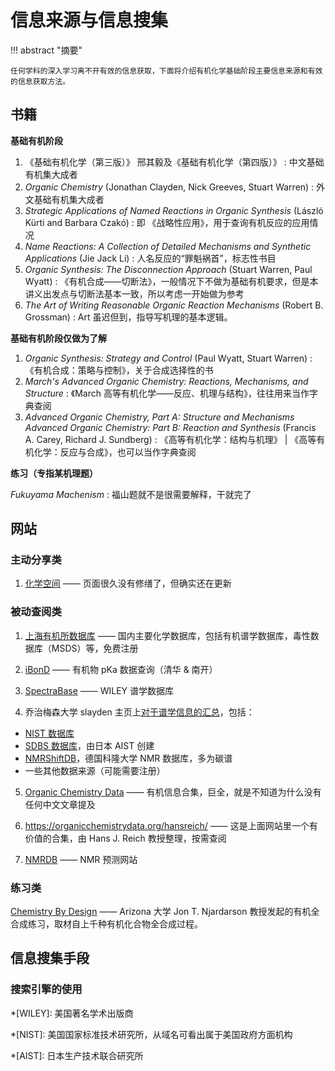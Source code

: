 # 信息来源与信息搜集

!!! abstract "摘要"

    任何学科的深入学习离不开有效的信息获取，下面将介绍有机化学基础阶段主要信息来源和有效的信息获取方法。
    
## 书籍

**基础有机阶段**

1. 《基础有机化学（第三版）》 邢其毅及《基础有机化学（第四版）》 
:   中文基础有机集大成者
2. *Organic Chemistry* (Jonathan Clayden, Nick Greeves, Stuart Warren) 
:   外文基础有机集大成者
3. *Strategic Applications of Named Reactions in Organic Synthesis* (László Kürti and Barbara Czakó) 
:   即 《战略性应用》，用于查询有机反应的应用情况
4. *Name Reactions: A Collection of Detailed Mechanisms and Synthetic Applications* (Jie Jack Li)
:   人名反应的“罪魁祸首”，标志性书目
5. *Organic Synthesis: The Disconnection Approach* (Stuart Warren, Paul Wyatt) 
:   《有机合成——切断法》，一般情况下不做为基础有机要求，但是本讲义出发点与切断法基本一致，所以考虑一开始做为参考
6. *The Art of Writing Reasonable Organic Reaction Mechanisms* (Robert B. Grossman)
:   Art 虽迟但到，指导写机理的基本逻辑。
   
**基础有机阶段仅做为了解**

1. *Organic Synthesis: Strategy and Control* (Paul Wyatt, Stuart Warren)
:   《有机合成：策略与控制》，关于合成选择性的书
2. *March's Advanced Organic Chemistry: Reactions, Mechanisms, and Structure* 
:   《March 高等有机化学——反应、机理与结构》，往往用来当作字典查阅
3. *Advanced Organic Chemistry, Part A: Structure and Mechanisms* <br>
   *Advanced Organic Chemistry: Part B: Reaction and Synthesis* (Francis A. Carey, Richard J. Sundberg)
:   《高等有机化学：结构与机理》 | 《高等有机化学：反应与合成》，也可以当作字典查阅

**练习（专指某机理题）**

*Fukuyama Machenism* 
:   福山题就不是很需要解释，干就完了

## 网站
### 主动分享类

1. [化学空间](https://cn.chem-station.com/) —— 页面很久没有修缮了，但确实还在更新



### 被动查阅类

1. [上海有机所数据库](http://www.organchem.csdb.cn/) —— 国内主要化学数据库，包括有机谱学数据库，毒性数据库（MSDS）等，免费注册

2. [iBonD](http://ibond.nankai.edu.cn/) —— 有机物 pKa 数据查询（清华 & 南开）

3. [SpectraBase](https://spectrabase.com/) —— WILEY 谱学数据库

4. 乔治梅森大学 slayden 主页上[对于谱学信息的汇总](https://mason.gmu.edu/~sslayden/Lab/spec-db.htm)，包括：

- [NIST 数据库](http://webbook.nist.gov/chemistry/) 
- [SDBS 数据库](https://sdbs.db.aist.go.jp/sdbs/cgi-bin/cre_index.cgi)，由日本 AIST 创建
- [NMRShiftDB](http://nmrshiftdb.nmr.uni-koeln.de/nmrshiftdb/media-type/html/user/anon/page/default.psml/js_pane/P-Search)，德国科隆大学 NMR 数据库，多为碳谱
- 一些其他数据来源（可能需要注册）

5. [Organic Chemistry Data](https://organicchemistrydata.org/) —— 有机信息合集，巨全，就是不知道为什么没有任何中文文章提及

6. <https://organicchemistrydata.org/hansreich/> —— 这是上面网站里一个有价值的合集，由 Hans J. Reich 教授整理，按需查阅

7. [NMRDB](https://www.nmrdb.org/) —— NMR 预测网站

### 练习类

[Chemistry By Design](https://chemistrybydesign.oia.arizona.edu/) —— Arizona 大学 Jon T. Njardarson 教授发起的有机全合成练习，取材自上千种有机化合物全合成过程。


## 信息搜集手段

### 搜索引擎的使用





*[WILEY]: 美国著名学术出版商

*[NIST]: 美国国家标准技术研究所，从域名可看出属于美国政府方面机构

*[AIST]: 日本生产技术联合研究所

